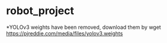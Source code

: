 # robot_project
 
*YOLOv3 weights have been removed, download them by wget https://pjreddie.com/media/files/yolov3.weights
 
